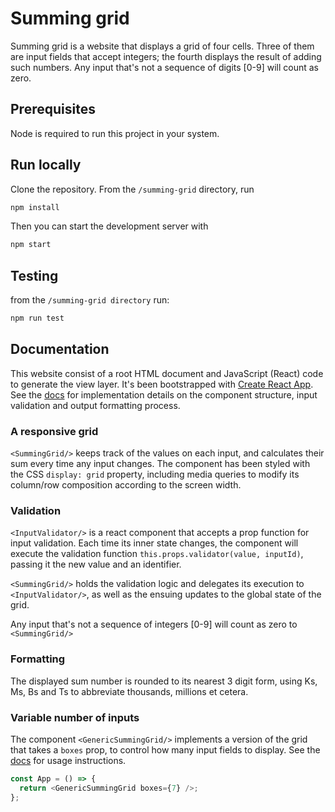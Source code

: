 # Summing grid

Summing grid is a website that displays a grid of four cells. Three of them are input fields that accept integers; the fourth displays the result of adding such numbers. Any input that's not a sequence of digits [0-9] will count as zero.

## Prerequisites

Node is required to run this project in your system.

## Run locally

Clone the repository. From the `/summing-grid` directory, run

```sh
npm install
```

Then you can start the development server with

```sh
npm start
```

## Testing

from the `/summing-grid directory` run:

```sh
npm run test
```

## Documentation

This website consist of a root HTML document and JavaScript (React) code to generate the view layer. It's been bootstrapped with [Create React App](https://github.com/facebook/create-react-app). See the [docs](https://github.com/LuisRevillaM/summing-grid/tree/master/summing-grid/docs) for implementation details on the component structure, input validation and output formatting process.

### A responsive grid

`<SummingGrid/>` keeps track of the values on each input, and calculates their sum every time any input changes. The component has been styled with the CSS `display: grid` property, including media queries to modify its column/row composition according to the screen width.

### Validation

`<InputValidator/>` is a react component that accepts a prop function for input validation. Each time its inner state changes, the component will execute the validation function `this.props.validator(value, inputId)`, passing it the new value and an identifier.

`<SummingGrid/>` holds the validation logic and delegates its execution to `<InputValidator/>`, as well as the ensuing updates to the global state of the grid.

Any input that's not a sequence of integers [0-9] will count as zero to `<SummingGrid/>`

### Formatting

The displayed sum number is rounded to its nearest 3 digit form, using Ks, Ms, Bs and Ts to abbreviate thousands, millions et cetera.

### Variable number of inputs

The component `<GenericSummingGrid/>` implements a version of the grid that takes a `boxes` prop, to control how many input fields to display. See the [docs](https://github.com/LuisRevillaM/summing-grid/tree/master/summing-grid/docs) for usage instructions.

```javascript
const App = () => {
  return <GenericSummingGrid boxes={7} />;
};
```
